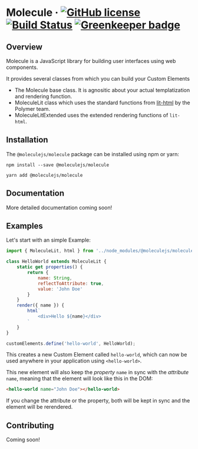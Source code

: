 # Molecule &middot; [![GitHub license](https://img.shields.io/badge/license-MIT-blue.svg)](https://github.com/Molecule-JS/MoleculeJS/blob/master/LICENSE) [![Build Status](https://travis-ci.org/Molecule-JS/MoleculeJS.svg?branch=master)](https://travis-ci.org/Molecule-JS/MoleculeJS) [![Greenkeeper badge](https://badges.greenkeeper.io/Molecule-JS/MoleculeJS.svg)](https://greenkeeper.io/)

## Overview
Molecule is a JavaScript library for building user interfaces using web components.

It provides several classes from which you can build your Custom Elements
- The Molecule base class. It is agnositic about your actual templatization and rendering function.
- MoleculeLit class which uses the standard functions from [lit-html](https://github.com/PolymerLabs/lit-html) by the Polymer team.
- MoleculeLitExtended uses the extended rendering functions of `lit-html`.

## Installation
The `@moleculejs/molecule` package can be installed using npm or yarn:

```
npm install --save @moleculejs/molecule
```

```
yarn add @moleculejs/molecule
```

## Documentation
More detailed documentation coming soon!

## Examples
Let's start with an simple Example:
```js
import { MoleculeLit, html } from '../node_modules/@moleculejs/molecule/molecule-lit.js';

class HelloWorld extends MoleculeLit {
    static get properties() {
        return {
            name: String,
            reflectToAttribute: true,
            value: 'John Doe'
        }
    }
    render({ name }) {
        html`
            <div>Hello ${name}</div>
        `
    }
}

customElements.define('hello-world', HelloWorld);

```

This creates a new Custom Element called `hello-world`, which can now be used anywhere in your application using `<hello-world>`.

This new element will also keep the *property* `name` in sync with the *attribute* `name`, meaning that the element will look like this in the DOM:
```html
<hello-world name="John Doe"></hello-world>
```
If you change the attribute or the property, both will be kept in sync and the element will be rerendered.

## Contributing
Coming soon!